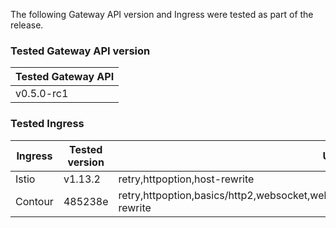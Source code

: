 <!--
  This documentation is inserted in release note for each release.
  All variables are defined in .
-->

The following Gateway API version and Ingress were tested as part of the release.

### Tested Gateway API version

| Tested Gateway API       |
| ------------------------ |
| v0.5.0-rc1 |

### Tested Ingress

| Ingress | Tested version          | Unavailable features           |
| ------- | ----------------------- | ------------------------------ |
| Istio   | v1.13.2     | retry,httpoption,host-rewrite   |
| Contour | 485238e    | retry,httpoption,basics/http2,websocket,websocket/split,grpc,grpc/split,visibility/path,visibility,update,host-rewrite |
